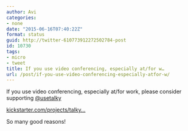 ```yaml
---
author: Avi
categories:
- none
date: "2015-06-16T07:40:22Z"
format: status
guid: http://twitter-610773912272502784-post
id: 10730
tags:
- micro
- tweet
title: If you use video conferencing, especially at/for w…
url: /post/if-you-use-video-conferencing-especially-atfor-w/
---
```

If you use video conferencing, especially at/for work, please consider supporting [@usetalky](http://twitter.com/usetalky)

[kickstarter.com/projects/talky…](https://www.kickstarter.com/projects/talky/talky-the-first-truly-simple-video-chat)

So many good reasons!